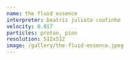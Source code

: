 ```yaml
---
name: the fluid essence
interpreter: beatriz juliato coutinho
velocity: 0.017
particles: proton, pion
resolution: 512x512
image: /gallery/the-fluid-essence.jpeg
---
```


